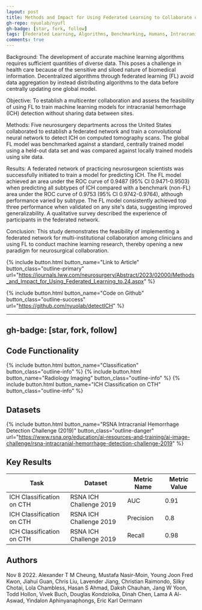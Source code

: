 ```yaml
---
layout: post
title: Methods and Impact for Using Federated Learning to Collaborate on Clinical Research
gh-repo: nyuolab/nyufl
gh-badge: [star, fork, follow]
tags: [Federated Learning, Algorithms, Benchmarking, Humans, Intracranial Hemorrhages, Machine Learning, Neural Networks Computer]
comments: true
---
```


Background: The development of accurate machine learning algorithms requires sufficient quantities of diverse data. This poses a challenge in health care because of the sensitive and siloed nature of biomedical information. Decentralized algorithms through federated learning (FL) avoid data aggregation by instead distributing algorithms to the data before centrally updating one global model.

Objective: To establish a multicenter collaboration and assess the feasibility of using FL to train machine learning models for intracranial hemorrhage (ICH) detection without sharing data between sites.

Methods: Five neurosurgery departments across the United States collaborated to establish a federated network and train a convolutional neural network to detect ICH on computed tomography scans. The global FL model was benchmarked against a standard, centrally trained model using a held-out data set and was compared against locally trained models using site data.

Results: A federated network of practicing neurosurgeon scientists was successfully initiated to train a model for predicting ICH. The FL model achieved an area under the ROC curve of 0.9487 (95% CI 0.9471-0.9503) when predicting all subtypes of ICH compared with a benchmark (non-FL) area under the ROC curve of 0.9753 (95% CI 0.9742-0.9764), although performance varied by subtype. The FL model consistently achieved top three performance when validated on any site's data, suggesting improved generalizability. A qualitative survey described the experience of participants in the federated network.

Conclusion: This study demonstrates the feasibility of implementing a federated network for multi-institutional collaboration among clinicians and using FL to conduct machine learning research, thereby opening a new paradigm for neurosurgical collaboration.

{% include button.html button_name="Link to Article" button_class="outline-primary" url="https://journals.lww.com/neurosurgery/Abstract/2023/02000/Methods_and_Impact_for_Using_Federated_Learning_to.24.aspx" %}

{% include button.html button_name="Code on Github" button_class="outline-success" url="https://github.com/nyuolab/detectICH" %}

---
gh-badge: [star, fork, follow]
---

## Code Functionality
{% include button.html button_name="Classification" button_class="outline-info" %}
{% include button.html button_name="Radiology Imaging" button_class="outline-info" %}
{% include button.html button_name="ICH Classification on CTH" button_class="outline-info" %}

## Datasets
{% include button.html button_name="RSNA Intracranial Hemorrhage Detection Challenge (2019)" button_class="outline-danger" url="https://www.rsna.org/education/ai-resources-and-training/ai-image-challenge/rsna-intracranial-hemorrhage-detection-challenge-2019" %}

## Key Results
<div class="datatable-begin"></div>

Task    | Dataset                                    | Metric Name | Metric Value
------- | ------------------------------------------ | ----------- | -----------
ICH Classification on CTH  | RSNA ICH Challenge 2019 | AUC         | 0.91
ICH Classification on CTH  | RSNA ICH Challenge 2019 | Precision   | 0.8
ICH Classification on CTH  | RSNA ICH Challenge 2019 | Recall      | 0.98

<div class="datatable-end"></div>

## Authors
Nov 8 2022. Alexander T M Cheung, Mustafa Nasir-Moin, Young Joon Fred Kwon, Jiahui Guan, Chris Liu, Lavender Jiang, Christian Raimondo, Silky Chotai, Lola Chambless, Hasan S Ahmad, Daksh Chauhan, Jang W Yoon, Todd Hollon, Vivek Buch, Douglas Kondziolka, Dinah Chen, Lama A Al-Aswad, Yindalon Aphinyanaphongs, Eric Karl Oermann